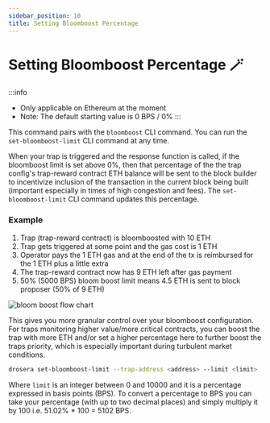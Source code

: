 ```yaml
---
sidebar_position: 10
title: Setting Bloomboost Percentage
---
```


# Setting Bloomboost Percentage 🪄

:::info

- Only applicable on Ethereum at the moment
- Note: The default starting value is 0 BPS / 0%
  :::

This command pairs with the `bloomboost` CLI command. You can run the `set-bloomboost-limit` CLI command at any time.

When your trap is triggered and the response function is called, if the bloomboost limit is set above 0%, then that percentage of the the trap config's trap-reward contract ETH balance will be sent to the block builder to incentivize inclusion of the transaction in the current block being built (important especially in times of high congestion and fees). The `set-bloomboost-limit` CLI command updates this percentage.

### Example

1. Trap (trap-reward contract) is bloomboosted with 10 ETH
2. Trap gets triggered at some point and the gas cost is 1 ETH
3. Operator pays the 1 ETH gas and at the end of the tx is reimbursed for the 1 ETH plus a little extra
4. The trap-reward contract now has 9 ETH left after gas payment
5. 50% (5000 BPS) bloom boost limit means 4.5 ETH is sent to block proposer (50% of 9 ETH)

![bloom boost flow chart](../../img/bloom_boost_flow.png)

This gives you more granular control over your bloomboost configuration. For traps monitoring higher value/more critical contracts, you can boost the trap with more ETH and/or set a higher percentage here to further boost the traps priority, which is especially important during turbulent market conditions.

```bash
drosera set-bloomboost-limit --trap-address <address> --limit <limit>
```

Where `limit` is an integer between 0 and 10000 and it is a percentage expressed in basis points (BPS). To convert a percentage to BPS you can take your percentage (with up to two decimal places) and simply multiply it by 100 i.e. 51.02% \* 100 = 5102 BPS.
